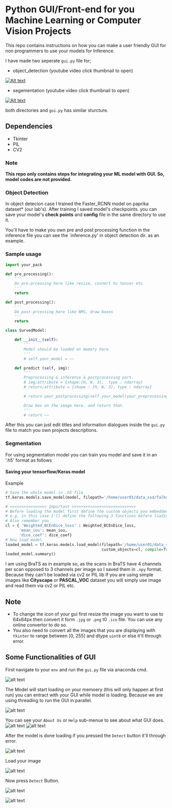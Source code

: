 # Python GUI/Front-end for you Machine Learning or Computer Vision Projects

This repo contains instructions on how you can make a user friendly GUI for non programmers to use your models for Inference.

I have made two seperate `gui.py` file for;
* object_detection (youtube video click thumbnail to open)

[![Alt text](https://i9.ytimg.com/vi/C4xr9jICxwA/mq3.jpg?sqp=CLTUq_8F&rs=AOn4CLD5QAa-GskD1Q_D2x_Cb906U7tKug)](https://www.youtube.com/watch?v=C4xr9jICxwA)

* segementation (youtube video click thumbnail to open)

[![Alt text](https://i9.ytimg.com/vi_webp/wTOuYLGfusc/mqdefault.webp?time=1609230600000&sqp=CIjSq_8F&rs=AOn4CLDQolcyo4hgXviOPL2hBgMjbR3LnQ)](https://www.youtube.com/watch?v=wTOuYLGfusc)

both directories and `gui.py` has similar sturcture.
## Dependencies
* Tkinter
* PIL
* CV2

### Note
**This repo only contains steps for integrating your **ML model** with GUI. So, model codes are not provided.**

### Object Detection

In object detecion case I trained the Faster_RCNN model on paprika dataset* (our lab's). After training I saved model's checkpoints.
you can save your model's **check points** and **config** file in the same directory to use it.

You'll have to make you own pre and post processing function in the inference file you can see the `inference.py' in object detection dir. as an example.

### Sample usage

```python
import your_pack

def pre_processing():
    '''
    Do pre-prcessing here like resize, covnert to tensor etc.
    '''
    return

def post_processing():
    '''
    Do post-prcessing here like NMS, draw boxes
    '''
    return

class SurvedModel:

    def __init__(self):
        '''
        Model should be loaded on memory here.  
        '''
        # self.your_model = ~~

    def predict (self, img):
        '''
        Preprocessing & inference & postprocessing part.
        # img;attribute = {shape:[H, W, 3],  type : ndarray}
        # return;attribute = {shape : [H, W, 3], type : ndarray}

        # return your_postprocessing(self.your_model(your_preprocessing(img)))

        Draw box on the image here. and return that. 
        '''
        # return ~~

```

After this you can just edit titles and information dialogues inside the `gui.py` file to match you own projects descriptions.

### Segmentation

For using segmentation model you can train you model and save it in an '.h5' format as follows

#### Saving your tensorflow/Keras model
Example 
```python
# Save the whole model in .h5 file
tf.keras.models.save_model(model, filepath='/home/user01/data_ssd/Talha/brats/brats_model.h5')

# <<<<<<<<<<<<<<<< Important >>>>>>>>>>>>>>>>>>>>>>>>>>>>
# Before loading the model first define the custom objects you embedded in model.
# e.g. in this case I'll define the following 3 functions before loading the model/
# Also remember you
cl = { 'Weighted_BCEnDice_loss' : Weighted_BCEnDice_loss,
      'mean_iou': mean_iou,
      'dice_coef': dice_coef}
# Now load model
loaded_model = tf.keras.models.load_model(filepath='/home/user01/data_ssd/Talha/brats/brats_model.h5',
                                          custom_objects=cl, compile=True) 
loaded_model.summary()

```
I am using BraTS as in example so, as the scans in BraTS have 4 channels per scan opposed to 3 channels per image so I saved them in `.npy` format. Because they can't be loaded via cv2 or PIL lib If you
are using simple images like **Cityscape** or **PASCAL_VOC** dataset you will simply use image and read them via cv2 or PIL etc.

## Note
* To change the icon of your gui first resize the image you want to use to 64x64px then convert it form `.jpg` or `.png` t0 `.ico` file. You can use any online convertor to do so.
* You also need to convert all the images that you are displaying with `tkinter` to range between [0, 255] and dtype `uint8` or else it'll through error.

## Some Functionalities of GUI

First navigate to your `env` and run the `gui.py` file via anaconda cmd.

![alt text](https://github.com/Mr-TalhaIlyas/Fornt-End-API-or-GUI-for-Computer-Vision-Projects/blob/master/screens/img1.png)

The Model will start loading on your memoery (this will only happen at first run) you can entract with your GUI while model is loading. Because we are using threading to run the GUI in parallel.

![alt text](https://github.com/Mr-TalhaIlyas/Fornt-End-API-or-GUI-for-Computer-Vision-Projects/blob/master/screens/img2.png)

You can see your `About Us` or `Help` sub-menue to see about what GUI does.
![alt text](https://github.com/Mr-TalhaIlyas/Fornt-End-API-or-GUI-for-Computer-Vision-Projects/blob/master/screens/img3.png)
![alt text](https://github.com/Mr-TalhaIlyas/Fornt-End-API-or-GUI-for-Computer-Vision-Projects/blob/master/screens/img4.png)

After the model is done loading if you pressed the `Detect` button it'll through error.

![alt text](https://github.com/Mr-TalhaIlyas/Fornt-End-API-or-GUI-for-Computer-Vision-Projects/blob/master/screens/img5.png)

Load your image

![alt text](https://github.com/Mr-TalhaIlyas/Fornt-End-API-or-GUI-for-Computer-Vision-Projects/blob/master/screens/img6.png)

Now press `Detect` Button.

![alt text](https://github.com/Mr-TalhaIlyas/Fornt-End-API-or-GUI-for-Computer-Vision-Projects/blob/master/screens/img7.png)

![alt text](https://github.com/Mr-TalhaIlyas/Fornt-End-API-or-GUI-for-Computer-Vision-Projects/blob/master/screens/img8.png)
